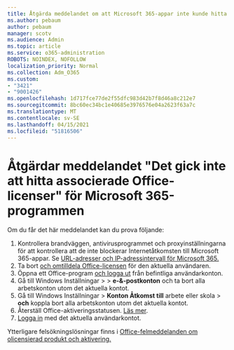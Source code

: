 ```yaml
---
title: Åtgärda meddelandet om att Microsoft 365-appar inte kunde hitta associerade Office-licenser
ms.author: pebaum
author: pebaum
manager: scotv
ms.audience: Admin
ms.topic: article
ms.service: o365-administration
ROBOTS: NOINDEX, NOFOLLOW
localization_priority: Normal
ms.collection: Adm_O365
ms.custom:
- "3421"
- "9001426"
ms.openlocfilehash: 1d717fce77de2f55dfc983d42b7f8d46a8c212e7
ms.sourcegitcommit: 8bc60ec34bc1e40685e3976576e04a2623f63a7c
ms.translationtype: MT
ms.contentlocale: sv-SE
ms.lasthandoff: 04/15/2021
ms.locfileid: "51816506"
---
```

# <a name="fixing-the-microsoft-365-apps-couldnt-find-office-licenses-associated-message"></a>Åtgärdar meddelandet "Det gick inte att hitta associerade Office-licenser" för Microsoft 365-programmen

Om du får det här meddelandet kan du prova följande:

1. Kontrollera brandväggen, antivirusprogrammet och proxyinställningarna för att kontrollera att de inte blockerar Internetåtkomsten till Microsoft 365-appar. Se [URL-adresser och IP-adressintervall för Microsoft 365.](https://docs.microsoft.com/office365/enterprise/urls-and-ip-address-ranges)
2. Ta bort [och omtilldela Office-licensen](https://docs.microsoft.com/microsoft-365/admin/manage/assign-licenses-to-users) för den aktuella användaren. 
3. Öppna ett Office-program [och logga ut](https://support.office.com/article/5a20dc11-47e9-4b6f-945d-478cb6d92071) från befintliga användarkonton.
4. Gå till Windows Inställningar >  >  **e-&-postkonton** och ta bort alla arbetskonton utom det aktuella kontot.
5. Gå till Windows Inställningar > **Konton Åtkomst till** arbete eller skola  >  **och** koppla bort alla arbetskonton utom det aktuella kontot.
6. Återställ Office-aktiveringsstatusen. [Läs mer](https://docs.microsoft.com/office365/troubleshoot/activation/reset-office-365-proplus-activation-state).
7. [Logga in](https://support.office.com/article/628ea040-f265-49de-b986-be09c3ebf8a9) med det aktuella användarkontot.

Ytterligare felsökningslösningar finns i [Office-felmeddelanden om olicensierad produkt och aktivering.](https://support.office.com/Article/0d23d3c0-c19c-4b2f-9845-5344fedc4380)